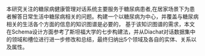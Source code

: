 本研究关注的糖尿病健康管理对话系统主要服务于糖尿病患者,在居家场景下为患者解答日常生活中糖尿病相关的问题。构建一个以糖尿病为中心，并覆盖与糖尿病相关的生活各个方面的信息的知识图谱是必要的，
基于该知识图谱的需求，本文在Schema设计方面参考了斯坦福大学的七步构建法，并从Diachat对话数据集中的领域和槽位进行进一步修改和总结，最终归纳出5个领域及各自的实体、关系以及属性。
